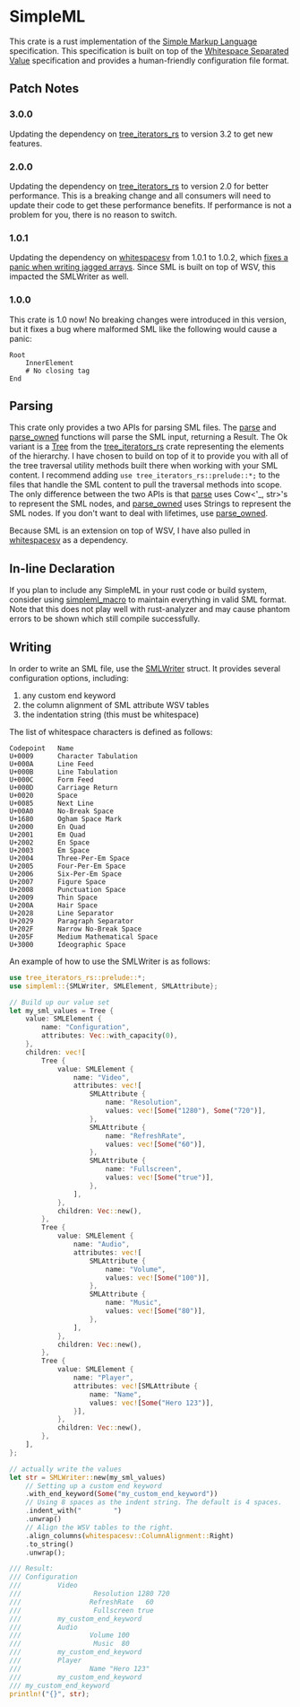 # SimpleML

This crate is a rust implementation of the
[Simple Markup Language](https://www.simpleml.com/) specification. This
specification is built on top of the
[Whitespace Separated Value](https://dev.stenway.com/WSV/Specification.html)
specification and provides a human-friendly configuration file format.

## Patch Notes

### 3.0.0

Updating the dependency on
[tree_iterators_rs](https://crates.io/crates/tree_iterators_rs) to version 3.2
to get new features.

### 2.0.0

Updating the dependency on
[tree_iterators_rs](https://crates.io/crates/tree_iterators_rs) to version 2.0
for better performance. This is a breaking change and all consumers will need to
update their code to get these performance benefits. If performance is not a
problem for you, there is no reason to switch.

### 1.0.1

Updating the dependency on [whitespacesv](https://crates.io/crates/whitespacesv)
from 1.0.1 to 1.0.2, which
[fixes a panic when writing jagged arrays](https://github.com/mr-adult/WhitespaceSV/issues/1).
Since SML is built on top of WSV, this impacted the SMLWriter as well.

### 1.0.0

This crate is 1.0 now! No breaking changes were introduced in this version, but
it fixes a bug where malformed SML like the following would cause a panic:

```simpleml
Root
    InnerElement
    # No closing tag
End
```

## Parsing

This crate only provides a two APIs for parsing SML files. The
[parse](https://docs.rs/simpleml/latest/simpleml/fn.parse.html) and
[parse_owned](https://docs.rs/simpleml/latest/simpleml/fn.parse_owned.html)
functions will parse the SML input, returning a Result. The Ok variant is a
[Tree](https://docs.rs/tree_iterators_rs/3.5.0/tree_iterators_rs/prelude/struct.Tree.html)
from the [tree_iterators_rs](https://crates.io/crates/tree_iterators_rs) crate
representing the elements of the hierarchy. I have chosen to build on top of it
to provide you with all of the tree traversal utility methods built there when
working with your SML content. I recommend adding
`use tree_iterators_rs::prelude::*;` to the files that handle the SML content to
pull the traversal methods into scope. The only difference between the two APIs
is that [parse](https://docs.rs/simpleml/latest/simpleml/fn.parse.html) uses
Cow<'_, str>'s to represent the SML nodes, and
[parse_owned](https://docs.rs/simpleml/latest/simpleml/fn.parse_owned.html) uses
Strings to represent the SML nodes. If you don't want to deal with lifetimes,
use [parse_owned](https://docs.rs/simpleml/latest/simpleml/fn.parse_owned.html).

Because SML is an extension on top of WSV, I have also pulled in
[whitespacesv](https://crates.io/crates/whitespacesv) as a dependency.

## In-line Declaration

If you plan to include any SimpleML in your rust code or build system, consider
using [simpleml_macro](https://crates.io/crates/simpleml_macro) to maintain
everything in valid SML format. Note that this does not play well with
rust-analyzer and may cause phantom errors to be shown which still compile
successfully.

## Writing

In order to write an SML file, use the
[SMLWriter](https://docs.rs/simpleml/latest/simpleml/struct.SMLWriter.html)
struct. It provides several configuration options, including:

1. any custom end keyword
2. the column alignment of SML attribute WSV tables
3. the indentation string (this must be whitespace)

The list of whitespace characters is defined as follows:

```text
Codepoint 	Name
U+0009 	    Character Tabulation
U+000A 	    Line Feed
U+000B 	    Line Tabulation
U+000C 	    Form Feed
U+000D 	    Carriage Return
U+0020 	    Space
U+0085 	    Next Line
U+00A0 	    No-Break Space
U+1680 	    Ogham Space Mark
U+2000 	    En Quad
U+2001 	    Em Quad
U+2002 	    En Space
U+2003 	    Em Space
U+2004 	    Three-Per-Em Space
U+2005 	    Four-Per-Em Space
U+2006 	    Six-Per-Em Space
U+2007 	    Figure Space
U+2008 	    Punctuation Space
U+2009 	    Thin Space
U+200A 	    Hair Space
U+2028 	    Line Separator
U+2029 	    Paragraph Separator
U+202F 	    Narrow No-Break Space
U+205F 	    Medium Mathematical Space
U+3000 	    Ideographic Space
```

An example of how to use the SMLWriter is as follows:

```rust
use tree_iterators_rs::prelude::*;
use simpleml::{SMLWriter, SMLElement, SMLAttribute};

// Build up our value set
let my_sml_values = Tree {
    value: SMLElement {
        name: "Configuration",
        attributes: Vec::with_capacity(0),
    },
    children: vec![
        Tree {
            value: SMLElement {
                name: "Video",
                attributes: vec![
                    SMLAttribute {
                        name: "Resolution",
                        values: vec![Some("1280"), Some("720")],
                    },
                    SMLAttribute {
                        name: "RefreshRate",
                        values: vec![Some("60")],
                    },
                    SMLAttribute {
                        name: "Fullscreen",
                        values: vec![Some("true")],
                    },
                ],
            },
            children: Vec::new(),
        },
        Tree {
            value: SMLElement {
                name: "Audio",
                attributes: vec![
                    SMLAttribute {
                        name: "Volume",
                        values: vec![Some("100")],
                    },
                    SMLAttribute {
                        name: "Music",
                        values: vec![Some("80")],
                    },
                ],
            },
            children: Vec::new(),
        },
        Tree {
            value: SMLElement {
                name: "Player",
                attributes: vec![SMLAttribute {
                    name: "Name",
                    values: vec![Some("Hero 123")],
                }],
            },
            children: Vec::new(),
        },
    ],
};

// actually write the values
let str = SMLWriter::new(my_sml_values)
    // Setting up a custom end keyword
    .with_end_keyword(Some("my_custom_end_keyword"))
    // Using 8 spaces as the indent string. The default is 4 spaces.
    .indent_with("        ")
    .unwrap()
    // Align the WSV tables to the right.
    .align_columns(whitespacesv::ColumnAlignment::Right)
    .to_string()
    .unwrap();

/// Result:
/// Configuration
///         Video
///                  Resolution 1280 720
///                 RefreshRate   60
///                  Fullscreen true
///         my_custom_end_keyword
///         Audio
///                 Volume 100
///                  Music  80
///         my_custom_end_keyword
///         Player
///                 Name "Hero 123"
///         my_custom_end_keyword
/// my_custom_end_keyword
println!("{}", str);
```
